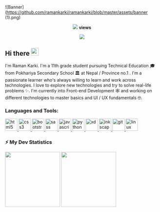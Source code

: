 ![Banner](https://github.com/ramankarki/ramankarki/blob/master/assets/banner (1).png)

<!-- retro visitor counter -->
<p align="center">
    <img src="https://github.com/ramankarki/ramankarki/blob/master/assets/eye-icon.svg"> <b>views</b>
</p>
<p align="center">
    <img src="https://profile-counter.glitch.me/ramankarki/count.svg" />
</p>

<!-- hello msg with wave hand gif -->
<h2>Hi there <img src="https://media.giphy.com/media/hvRJCLFzcasrR4ia7z/giphy.gif" width="25px"></h2>

<!-- about me -->
I'm Raman Karki. I'm a 11th grade student pursuing Technical Education 🎓 from Pokhariya Secondary School 🏛 at Nepal / Province no.1 . I'm a passionate learner who's always willing to learn and work across technologies. I love to explore new technologies and try to solve real-life problems ✨. I'm currently into Front-end Development 🕸️ and working on different technologies to master basics and UI / UX fundamentals 🤓.

<!-- languages and tools -->
<!-- created from https://rahuldkjain.github.io/gh-profile-readme-generator/ -->
<h3 align="left">Languages and Tools:</h3>
<p align="left">
    <a href="https://www.w3.org/html/" target="_blank">
        <img src="https://devicons.github.io/devicon/devicon.git/icons/html5/html5-original-wordmark.svg" alt="html5" width="40" height="40"/>
    </a>
    <a href="https://www.w3schools.com/css/" target="_blank">
        <img src="https://devicons.github.io/devicon/devicon.git/icons/css3/css3-original-wordmark.svg" alt="css3" width="40" height="40"/>
    </a>
    <a href="https://getbootstrap.com" target="_blank"> 
        <img src="https://devicons.github.io/devicon/devicon.git/icons/bootstrap/bootstrap-plain.svg" alt="bootstrap" width="40" height="40"/>
    </a>
    <a href="https://sass-lang.com" target="_blank">
        <img src="https://devicons.github.io/devicon/devicon.git/icons/sass/sass-original.svg" alt="sass" width="40" height="40"/>
    </a>
    <a href="https://developer.mozilla.org/en-US/docs/Web/JavaScript" target="_blank">
        <img src="https://devicons.github.io/devicon/devicon.git/icons/javascript/javascript-original.svg" alt="javascript" width="40" height="40"/>
    </a>
    <a href="https://www.python.org" target="_blank">
        <img src="https://devicons.github.io/devicon/devicon.git/icons/python/python-original.svg" alt="python" width="40" height="40"/>
    </a>
    <a href="https://www.adobe.com/products/xd.html" target="_blank">
        <img src="https://cdn.worldvectorlogo.com/logos/adobe-xd.svg" alt="xd" width="40" height="40"/>
    </a>
    <a href="https://inkscape.org/release/inkscape-1.0.1/" target="_blank">
        <img src="https://github.com/ramankarki/ramankarki/blob/master/assets/inkscape-logo.svg" alt="inkscape" width="40" height="40"/>
    </a>
    <a href="https://git-scm.com/" target="_blank">
        <img src="https://www.vectorlogo.zone/logos/git-scm/git-scm-icon.svg" alt="git" width="40" height="40"/>
    </a>
    <a href="https://www.linux.org/" target="_blank">
        <img src="https://devicons.github.io/devicon/devicon.git/icons/linux/linux-original.svg" alt="linux" width="40" height="40"/>
    </a>
</p>

<!-- GitHub stats -->
<h3>⚡ My Dev Statistics</h3>

<p>
<!-- GitHub Stats -->
<img height="180em" src="https://github-readme-stats.vercel.app/api?username=ramankarki&show_icons=true&hide_border=true" />

<!-- Most Used Languages -->
<img height="180em" src="https://github-readme-stats.vercel.app/api/top-langs/?username=ramankarki&exclude_repo=KNN-Image-Classification&show_icons=true&hide_border=true&layout=compact&langs_count=8"/>
</p>

